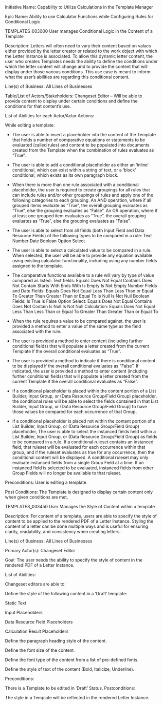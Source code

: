 Initiative Name: Capability to Utilize Calculations in the Template Manager

Epic Name: Ability to use Calculator Functions while Configuring Rules for Conditional Logic

TEMPLATES_003000 User manages Conditional Logic in the Content of a Template

Description: Letters will often need to vary their content based on values either provided by the letter creator or related to the work object with which the Letter Instance is associated. To allow this dynamic letter content, the user who creates Templates needs the ability to define the conditions under which the letter content will change and to provide the content that will display under those various conditions. This use case is meant to inform what the user’s abilities are regarding this conditional content.

Line(s) of Business: All Lines of Businesses

Table/List of Actors/Stakeholders:
    Changeset Editor – Will be able to provide content to display under certain conditions and define the conditions for that content’s use.
    
List of Abilities for each Actor/Actor Actions:

While editing a template:
- The user is able to insert a placeholder into the content of the Template that holds a number of comparative equations or statements to be evaluated (called rules) and content to be populated into documents created from the Template when the combination of rules evaluates as “True”.
- The user is able to add a conditional placeholder as either an ‘inline’ conditional, which can exist within a string of text, or a ‘block’ conditional, which exists as its own paragraph block.
- When there is more than one rule associated with a conditional placeholder, the user is required to create groupings for all rules that can include rules and/or other groupings of rules and apply one of the following categories to each grouping:
   An AND operation, where if all grouped items evaluate as “True”, the overall grouping evaluates as “True”, else the grouping evaluates as “False”.
   An OR operation, where if at least one grouped item evaluates as “True”, the overall grouping evaluates as “True”, else the grouping evaluates as “False”.
- The user is able to select from all fields (both Input Field and Data Resource Fields) of the following types to be compared in a rule:
Text
Number
Date
Boolean
Option Select
- The user is able to select a calculated value to be compared in a rule.
    When selected, the user will be able to provide any equation available using existing calculator functionality, including using any number fields assigned to the template.
- The comparative functions available to a rule will vary by type of value compared as listed:
Text fields:
  Equals
  Does Not Equal
  Contains
  Does Not Contain
  Starts With
  Ends With
  Is Empty
  Is Not Empty
Number Fields and Date Fields:
  Equals
  Does Not Equal
  Less Than
  Less Than or Equal To
  Greater Than
  Greater Than or Equal To
  Is Null
  Is Not Null
Boolean Fields:
  Is True
  Is False
Option Select:
  Equals
  Does Not Equal
  Contains
  Does Not Contain
  Is Null
  Is Not Null
Calculation:
  Equals
  Does Not Equal
  Less Than
  Less Than or Equal To
  Greater Than
  Greater Than or Equal To

- When the rule requires a value to be compared against, the user is provided a method to enter a value of the same type as the field associated with the rule.

- The user is provided a method to enter content (including further conditional fields) that will populate a letter created from the current Template if the overall conditional evaluates as “True”.

- The user is provided a method to indicate if there is conditional content to be displayed if the overall conditional evaluates as “False”.
    If indicated, the user is provided a method to enter content (including further conditional fields) that will populate a letter created from the current Template if the overall conditional evaluates as “False”.

- If a conditional placeholder is placed within the content portion of a List Builder, Input Group, or (Data Resource Group/Field Group) placeholder, the conditional rules will be able to select the fields contained in that List Builder, Input Group, or (Data Resource Group/Field Group) to have those values be compared for each occurrence of that Group.

- If a conditional placeholder is placed not within the content portion of a List Builder, Input Group, or (Data Resource Group/Field Group) placeholder, The user is able to select the instanced fields held within a List Builder, Input Group, or (Data Resource Group/Field Group) as fields to be compared in a rule. If a conditional ruleset contains an instanced field, that ruleset will be evaluated for each occurrence within that group, and if the ruleset evaluates as true for any occurrence, then the conditional content will be displayed.
    A conditional ruleset may only evaluate instanced fields from a single Group Field at a time. If an instanced field is selected to be evaluated, instanced fields from other Group Fields will no longer be available to that ruleset.

Preconditions:
User is editing a template.

Post Conditions:
The Template is designed to display certain content only when given conditions are met.


TEMPLATES_003450 User Manages the Style of Content within a template

Description: For content of a template, users are able to specify the style of content to be applied to the rendered PDF of a Letter Instance. Styling the content of a letter can be done multiple ways and is useful for ensuring clarity, readability, and consistency when creating letters.

Line(s) of Business: All Lines of Businesses

Primary Actor(s):
  Changeset Editor

Goal: The user needs the ability to specify the style of content in the rendered PDF of a Letter Instance. 

List of Abilities:

Changeset editors are able to:

Define the style of the following content in a ‘Draft’ template:

Static Text

Input Placeholders

Data Resource Field Placeholders

Calculation Result Placeholders

Define the paragraph heading style of the content.

Define the font size of the content.

Define the font type of the content from a list of pre-defined fonts.

Define the style of text of the content (Bold, Italicize, Underline). 

Preconditions:

There is a Template to be edited in ‘Draft’ Status. 
Postconditions: 

The style in a Template will be reflected in the rendered Letter Instance. 
